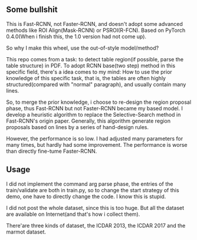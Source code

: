 ## Some bullshit

This is Fast-RCNN, not Faster-RCNN, and doesn't adopt some advanced methods like ROI Align(Mask-RCNN) or PSROI(R-FCN). 
Based on PyTorch 0.4.0(When i finish this, the 1.0 version had not come up).

So why I make this wheel, use the out-of-style model/method?

This repo comes from a task: to detect table region(if possible, parse the table structure) in PDF. To adopt RCNN base(two step) method
in this specific field, there's a idea comes to my mind: How to use the prior knowledge of this specific task, that is, the tables are often
highly structured(compared with "normal" paragraph), and usually contain many lines.

So, to merge the prior knowledge, i choose to re-design the region proposal phase, thus Fast-RCNN but not Faster-RCNN became my based model.
I develop a heuristic algorithm to replace the Selective-Search method in Fast-RCNN's origin paper. Generally, this algorithm generate
region proposals based on lines by a series of hand-design rules.

However, the performance is so low. I had adjusted many parameters for many times, but hardly had some improvement. The performance is 
worse than directly fine-tume Faster-RCNN.

## Usage

I did not implement the command arg parse phase, the entries of the train/validate are both in train.py, 
so to change the start strategy of this demo, one have to directly change the code. I know this is stupid.

I did not post the whole dataset, since this is too huge. But all the dataset are available on Internet(and that's how i collect them).

There'are three kinds of dataset, the ICDAR 2013, the ICDAR 2017 and the marmot dataset.

